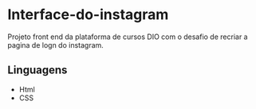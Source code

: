 # Interface-do-instagram
Projeto front end da plataforma de cursos DIO com o desafio de recriar a pagina de logn do instagram.

## Linguagens 
- Html
- CSS

